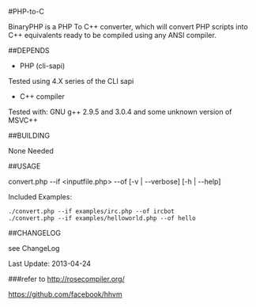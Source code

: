 #PHP-to-C
 
BinaryPHP is a PHP To C++ converter, which will convert PHP scripts into C++ equivalents ready to be compiled using any ANSI compiler.


##DEPENDS
  * PHP (cli-sapi)
  
  Tested using 4.X series of the CLI sapi

  * C++ compiler
  
  Tested with: GNU g++ 2.9.5 and 3.0.4 and some unknown version of MSVC++


##BUILDING

  None Needed


##USAGE

  convert.php --if <inputfile.php> --of <output> [-v | --verbose] [-h | --help]

  Included Examples:
  
    ./convert.php --if examples/irc.php --of ircbot
    ./convert.php --if examples/helloworld.php --of hello


##CHANGELOG

  see ChangeLog 
  
Last Update: 2013-04-24


###refer to
http://rosecompiler.org/

https://github.com/facebook/hhvm
